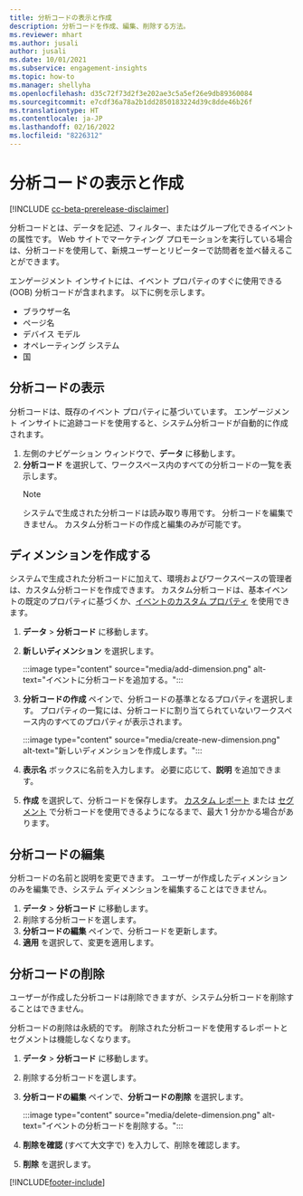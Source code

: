 ```yaml
---
title: 分析コードの表示と作成
description: 分析コードを作成、編集、削除する方法。
ms.reviewer: mhart
ms.author: jusali
author: jusali
ms.date: 10/01/2021
ms.subservice: engagement-insights
ms.topic: how-to
ms.manager: shellyha
ms.openlocfilehash: d35c72f73d2f3e202ae3c5a5ef26e9db89360084
ms.sourcegitcommit: e7cdf36a78a2b1dd2850183224d39c8dde46b26f
ms.translationtype: HT
ms.contentlocale: ja-JP
ms.lasthandoff: 02/16/2022
ms.locfileid: "8226312"
---
```

# <a name="view-and-create-dimensions"></a>分析コードの表示と作成

[!INCLUDE [cc-beta-prerelease-disclaimer](includes/cc-beta-prerelease-disclaimer.md)]

分析コードとは、データを記述、フィルター、またはグループ化できるイベントの属性です。 Web サイトでマーケティング プロモーションを実行している場合は、分析コードを使用して、新規ユーザーとリピーターで訪問者を並べ替えることができます。  

エンゲージメント インサイトには、イベント プロパティのすぐに使用できる (OOB) 分析コードが含まれます。 以下に例を示します。

- ブラウザー名
- ページ名
- デバイス モデル
- オペレーティング システム
- 国

## <a name="view-dimensions"></a>分析コードの表示

分析コードは、既存のイベント プロパティに基づいています。 エンゲージメント インサイトに追跡コードを使用すると、システム分析コードが自動的に作成されます。

1. 左側のナビゲーション ウィンドウで、**データ** に移動します。 
1. **分析コード** を選択して、ワークスペース内のすべての分析コードの一覧を表示します。 
   > [!NOTE]
   > システムで生成された分析コードは読み取り専用です。 分析コードを編集できません。 カスタム分析コードの作成と編集のみが可能です。

## <a name="create-a-dimension"></a>ディメンションを作成する

システムで生成された分析コードに加えて、環境およびワークスペースの管理者は、カスタム分析コードを作成できます。 カスタム分析コードは、基本イベントの既定のプロパティに基づくか、[イベントのカスタム プロパティ](advanced-SDK-implementation.md) を使用できます。

1. **データ** > **分析コード** に移動します。
1. **新しいディメンション** を選択します。

   :::image type="content" source="media/add-dimension.png" alt-text="イベントに分析コードを追加する。":::

1. **分析コードの作成** ペインで、分析コードの基準となるプロパティを選択します。 プロパティの一覧には、分析コードに割り当てられていないワークスペース内のすべてのプロパティが表示されます。
   
   :::image type="content" source="media/create-new-dimension.png" alt-text="新しいディメンションを作成します。":::
      
3. **表示名** ボックスに名前を入力します。 必要に応じて、**説明** を追加できます。
4. **作成** を選択して、分析コードを保存します。 [カスタム レポート](custom-reports.md) または [セグメント](segments.md) で分析コードを使用できるようになるまで、最大 1 分かかる場合があります。 

## <a name="edit-a-dimension"></a>分析コードの編集

分析コードの名前と説明を変更できます。 ユーザーが作成したディメンションのみを編集でき、システム ディメンションを編集することはできません。


1. **データ** > **分析コード** に移動します。
1. 削除する分析コードを選します。
1. **分析コードの編集** ペインで、分析コードを更新します。
1. **適用** を選択して、変更を適用します。

## <a name="delete-a-dimension"></a>分析コードの削除

ユーザーが作成した分析コードは削除できますが、システム分析コードを削除することはできません。

分析コードの削除は永続的です。 削除された分析コードを使用するレポートとセグメントは機能しなくなります。 

1. **データ** > **分析コード** に移動します。
1. 削除する分析コードを選します。
1. **分析コードの編集** ペインで、**分析コードの削除** を選択します。

   :::image type="content" source="media/delete-dimension.png" alt-text="イベントの分析コードを削除する。":::

1. **削除を確認** (すべて大文字で) を入力して、削除を確認します。 
1. **削除** を選択します。

[!INCLUDE[footer-include](../includes/footer-banner.md)]
